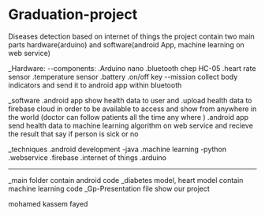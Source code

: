 # Graduation-project
Diseases detection based on internet of things 
the project contain two main parts hardware(arduino) and software(android App, machine learning on web service)

_Hardware:
--components:
.Arduino nano
.bluetooth chep HC-05
.heart rate sensor
.temperature sensor
.battery
.on/off key
--mission
collect body indicators and send it to android app within bluetooth

_software
.android app show health data to user and 
.upload health data to firebase cloud in order to be available to access 
and show from anywhere in the world (doctor can follow patients all the time any where )
.android app send health data to machine learning algorithm on web service 
and recieve the result that say if person is sick or no

_techniques
.android development -java
.machine learning -python
.webservice
.firebase
.internet of things
.arduino



------------
_main folder contain android code 
_diabetes model, heart model contain machine learning code
_Gp-Presentation file show our project 

mohamed kassem fayed
